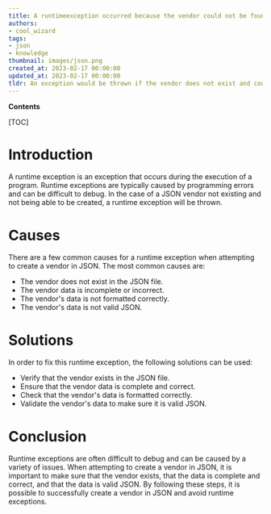 ```yaml
---
title: A runtimeexception occurred because the vendor could not be found or created
authors:
- cool_wizard
tags:
- json
- knowledge
thumbnail: images/json.png
created_at: 2023-02-17 00:00:00
updated_at: 2023-02-17 00:00:00
tldr: An exception would be thrown if the vendor does not exist and could not be created in JSON.
---
```


**Contents**

[TOC]

# Introduction

A runtime exception is an exception that occurs during the execution of a program. Runtime exceptions are typically caused by programming errors and can be difficult to debug. In the case of a JSON vendor not existing and not being able to be created, a runtime exception will be thrown.

# Causes

There are a few common causes for a runtime exception when attempting to create a vendor in JSON. The most common causes are: 

* The vendor does not exist in the JSON file. 
* The vendor data is incomplete or incorrect. 
* The vendor's data is not formatted correctly. 
* The vendor's data is not valid JSON.

# Solutions

In order to fix this runtime exception, the following solutions can be used:

* Verify that the vendor exists in the JSON file.
* Ensure that the vendor data is complete and correct.
* Check that the vendor's data is formatted correctly.
* Validate the vendor's data to make sure it is valid JSON.

# Conclusion

Runtime exceptions are often difficult to debug and can be caused by a variety of issues. When attempting to create a vendor in JSON, it is important to make sure that the vendor exists, that the data is complete and correct, and that the data is valid JSON. By following these steps, it is possible to successfully create a vendor in JSON and avoid runtime exceptions.
